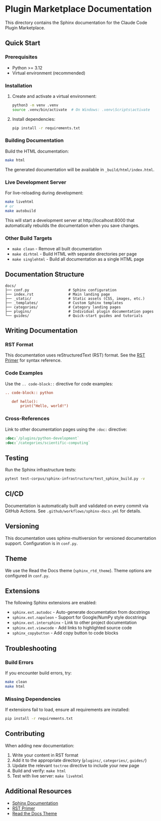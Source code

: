 # Plugin Marketplace Documentation

This directory contains the Sphinx documentation for the Claude Code Plugin Marketplace.

## Quick Start

### Prerequisites

- Python >= 3.12
- Virtual environment (recommended)

### Installation

1. Create and activate a virtual environment:
   ```bash
   python3 -m venv .venv
   source .venv/bin/activate  # On Windows: .venv\Scripts\activate
   ```

2. Install dependencies:
   ```bash
   pip install -r requirements.txt
   ```

### Building Documentation

Build the HTML documentation:
```bash
make html
```

The generated documentation will be available in `_build/html/index.html`.

### Live Development Server

For live-reloading during development:
```bash
make livehtml
# or
make autobuild
```

This will start a development server at http://localhost:8000 that automatically rebuilds the documentation when you save changes.

### Other Build Targets

- `make clean` - Remove all built documentation
- `make dirhtml` - Build HTML with separate directories per page
- `make singlehtml` - Build all documentation as a single HTML page

## Documentation Structure

```
docs/
├── conf.py                  # Sphinx configuration
├── index.rst                # Main landing page
├── _static/                 # Static assets (CSS, images, etc.)
├── _templates/              # Custom Sphinx templates
├── categories/              # Category landing pages
├── plugins/                 # Individual plugin documentation pages
└── guides/                  # Quick-start guides and tutorials
```

## Writing Documentation

### RST Format

This documentation uses reStructuredText (RST) format. See the [RST Primer](https://www.sphinx-doc.org/en/master/usage/restructuredtext/basics.html) for syntax reference.

### Code Examples

Use the `.. code-block::` directive for code examples:

```rst
.. code-block:: python

   def hello():
       print("Hello, world!")
```

### Cross-References

Link to other documentation pages using the `:doc:` directive:

```rst
:doc:`/plugins/python-development`
:doc:`/categories/scientific-computing`
```

## Testing

Run the Sphinx infrastructure tests:
```bash
pytest test-corpus/sphinx-infrastructure/test_sphinx_build.py -v
```

## CI/CD

Documentation is automatically built and validated on every commit via GitHub Actions. See `.github/workflows/sphinx-docs.yml` for details.

## Versioning

This documentation uses sphinx-multiversion for versioned documentation support. Configuration is in `conf.py`.

## Theme

We use the Read the Docs theme (`sphinx_rtd_theme`). Theme options are configured in `conf.py`.

## Extensions

The following Sphinx extensions are enabled:

- `sphinx.ext.autodoc` - Auto-generate documentation from docstrings
- `sphinx.ext.napoleon` - Support for Google/NumPy style docstrings
- `sphinx.ext.intersphinx` - Link to other project documentation
- `sphinx.ext.viewcode` - Add links to highlighted source code
- `sphinx_copybutton` - Add copy button to code blocks

## Troubleshooting

### Build Errors

If you encounter build errors, try:
```bash
make clean
make html
```

### Missing Dependencies

If extensions fail to load, ensure all requirements are installed:
```bash
pip install -r requirements.txt
```

## Contributing

When adding new documentation:

1. Write your content in RST format
2. Add it to the appropriate directory (`plugins/`, `categories/`, `guides/`)
3. Update the relevant `toctree` directive to include your new page
4. Build and verify: `make html`
5. Test with live server: `make livehtml`

## Additional Resources

- [Sphinx Documentation](https://www.sphinx-doc.org/)
- [RST Primer](https://www.sphinx-doc.org/en/master/usage/restructuredtext/basics.html)
- [Read the Docs Theme](https://sphinx-rtd-theme.readthedocs.io/)
